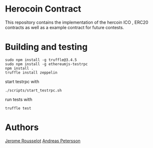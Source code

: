 Herocoin Contract
=================
This repository contains the implementation of the hercoin ICO , ERC20 contracts as well as a example contract for future contests.

Building and testing
=====================

    sudo npm install -g truffle@3.4.5    
    sudo npm install -g ethereumjs-testrpc
    npm install .                        
    truffle install zeppelin
                            
start testrpc with
 
    ./scripts/start_testrpc.sh
    
run tests with
 
    truffle test

Authors
=======
[Jerome Rousselot](https://github.com/jeromerousselot)
[Andreas Petersson](https://github.com/apetersson)
